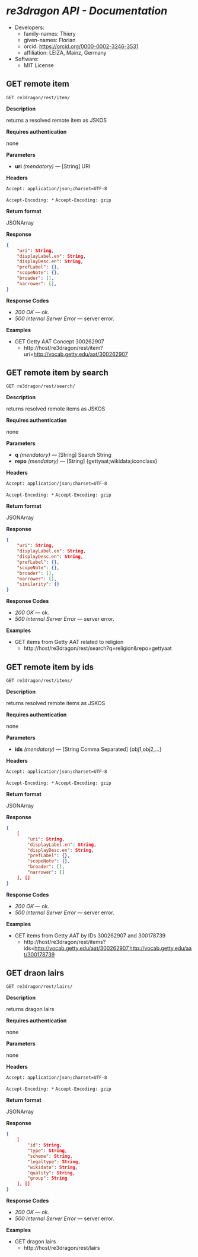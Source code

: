 # *re3dragon API - Documentation*

* Developers:
  * family-names: Thiery
  * given-names: Florian
  * orcid: https://orcid.org/0000-0002-3246-3531
  * affiliation: LEIZA, Mainz, Germany
* Software:
  * MIT License

## GET remote item

`GET re3dragon/rest/item/`

**Description**

returns a resolved remote item as JSKOS

**Requires authentication**

none

**Parameters**

* **uri** *(mendatory)* — [String] URI

**Headers**

`Accept: application/json;charset=UTF-8`

`Accept-Encoding: *` `Accept-Encoding: gzip`

**Return format**

JSONArray

**Response**

```json
{
	"uri": String,
	"displayLabel.en": String,
	"displayDesc.en": String,
	"prefLabel": {},
	"scopeNote": {},
	"broader": [],
	"narrower": [],
}
```

**Response Codes**

* *200 OK* — ok.
* *500 Internal Server Error* — server error.

**Examples**

* GET Getty AAT Concept 300262907
  * http://host/re3dragon/rest/item?uri=http://vocab.getty.edu/aat/300262907

## GET remote item by search

`GET re3dragon/rest/search/`

**Description**

returns resolved remote items as JSKOS

**Requires authentication**

none

**Parameters**

* **q** *(mendatory)* — [String] Search String
* **repo** *(mendatory)* — [String] {gettyaat;wikidata;iconclass}

**Headers**

`Accept: application/json;charset=UTF-8`

`Accept-Encoding: *` `Accept-Encoding: gzip`

**Return format**

JSONArray

**Response**

```json
{
	"uri": String,
	"displayLabel.en": String,
	"displayDesc.en": String,
	"prefLabel": {},
	"scopeNote": {},
	"broader": [],
	"narrower": [],
	"similarity": {}
}
```

**Response Codes**

* *200 OK* — ok.
* *500 Internal Server Error* — server error.

**Examples**

* GET items from Getty AAT related to religion
  * http://host/re3dragon/rest/search?q=religion&repo=gettyaat

## GET remote item by ids

`GET re3dragon/rest/items/`

**Description**

returns resolved remote items as JSKOS

**Requires authentication**

none

**Parameters**

* **ids** *(mendatory)* — [String Comma Separated] {obj1,obj2,...}

**Headers**

`Accept: application/json;charset=UTF-8`

`Accept-Encoding: *` `Accept-Encoding: gzip`

**Return format**

JSONArray

**Response**

```json
{
	[
		"uri": String,
		"displayLabel.en": String,
		"displayDesc.en": String,
		"prefLabel": {},
		"scopeNote": {},
		"broader": [],
		"narrower": []
	], []
}
```

**Response Codes**

* *200 OK* — ok.
* *500 Internal Server Error* — server error.

**Examples**

* GET items from Getty AAT by IDs 300262907 and 300178739
  * http://host/re3dragon/rest/items?ids=http://vocab.getty.edu/aat/300262907,http://vocab.getty.edu/aat/300178739

## GET draon lairs

`GET re3dragon/rest/lairs/`

**Description**

returns dragon lairs

**Requires authentication**

none

**Parameters**

none

**Headers**

`Accept: application/json;charset=UTF-8`

`Accept-Encoding: *` `Accept-Encoding: gzip`

**Return format**

JSONArray

**Response**

```json
{
	[
		"id": String,
		"type": String,
		"scheme": String,
		"legaltype": String,
		"wikidata": String,
		"quality": String,
		"group": String
	], []
}
```

**Response Codes**

* *200 OK* — ok.
* *500 Internal Server Error* — server error.

**Examples**

* GET dragon lairs
  * http://host/re3dragon/rest/lairs